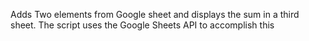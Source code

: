 Adds Two elements from Google sheet and displays the sum in a third sheet.
The script uses the Google Sheets API to accomplish this
